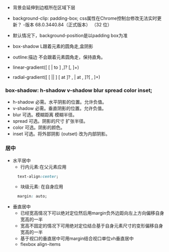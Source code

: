 * 背景会延伸到边框所在区域下层

* background-clip: padding-box; css属性在Chrome控制台修改无法实时更新？ -版本 68.0.3440.84（正式版本） （32 位）

* 默认情况下，background-position是以padding box为准

* box-shadow L跟着元素的圆角走,盒阴影  
* outline:描边 不会跟着元素圆角走，保持直角。

 * linear-gradient([ [ <angle> | to <side-or-corner> ] ,]? <color-stop>[, <color-stop>]+)
 * radial-gradient([ [ <shape> || <size> ] [ at <position> ]? , | at <position>, ]?<color-stop>[ , <color-stop> ]+)

 ### box-shadow: h-shadow v-shadow blur spread color inset;
* h-shadow	必需。水平阴影的位置。允许负值。	 
* v-shadow	必需。垂直阴影的位置。允许负值。	 
* blur	可选。模糊距离 模糊半径。	 
* spread	可选。阴影的尺寸 扩张半径。	 
* color	可选。阴影的颜色。  
* inset	可选。将外部阴影 (outset) 改为内部阴影。


### 居中
- 水平居中
  - 行内元素:在父元素应用 
  ``` css
    text-align:center;
  ```
  - 块级元素: 在自身应用
  ``` css
    margin: auto;
  ```
- 垂直居中
    - 已经宽高情况下可以绝对定位然后用margin负外边距向左上方向偏移自身宽高的一半
    - 宽高不固定的情况下可用绝对定位结合基于自身元素尺寸的变形偏移自身宽高的一半
    - 基于视口的垂直居中可用margin结合视口单位vh垂直居中
    - flexbox   align-items


